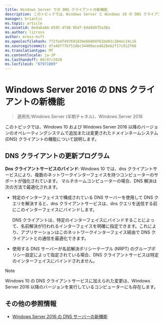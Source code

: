 ```yaml
---
title: Windows Server での DNS クライアントの新機能
description: このトピックでは、Windows Server と Windows 10 の DNS クライアントの新機能の概要について説明します。
manager: brianlic
ms.topic: article
ms.assetid: 6edaba84-4595-4fd8-95d7-64d4d975a38a
ms.author: lizross
author: eross-msft
ms.openlocfilehash: 772fedf497691834e6b894f61bd01c284ec24c16
ms.sourcegitcommit: dfa48f77b751dbc34409aced628eb2f17c912f08
ms.translationtype: MT
ms.contentlocale: ja-JP
ms.lasthandoff: 08/07/2020
ms.locfileid: "87971809"
---
```

# <a name="whats-new-in-dns-client-in-windows-server-2016"></a>Windows Server 2016 の DNS クライアントの新機能

>適用先:Windows Server (半期チャネル)、Windows Server 2016

このトピックでは、Windows 10 および Windows Server 2016 以降のバージョンのオペレーティングシステムで追加または変更されたドメインネームシステム (DNS) クライアントの機能について説明します。

## <a name="updates-to-dns-client"></a>DNS クライアントの更新プログラム

**Dns クライアントサービスのバインド**: Windows 10 では、dns クライアントサービスにより、複数のネットワークインターフェイスを持つコンピューターのサポートが強化されています。 マルチホームコンピューターの場合、DNS 解決は次の方法で最適化されます。

-   特定のインターフェイスで構成されている DNS サーバーを使用して DNS クエリを解決すると、dns クライアントサービスは、dns クエリを送信する前にこのインターフェイスにバインドします。

    DNS クライアントは、特定のインターフェイスにバインドすることによって、名前解決が行われるインターフェイスを明確に指定できます。これにより、アプリケーションはこのネットワークインターフェイス経由で DNS クライアントとの通信を最適化できます。

-   使用する DNS サーバーが名前解決ポリシーテーブル (NRPT) のグループポリシー設定によって指定されている場合、DNS クライアントサービスは特定のインターフェイスにバインドされません。

> [!NOTE]
> Windows 10 の DNS クライアントサービスに加えられた変更は、Windows Server 2016 以降のバージョンを実行しているコンピューターにも存在します。

## <a name="additional-references"></a>その他の参照情報

-   [Windows Server 2016 の DNS サーバーの新機能](What-s-New-in-DNS-Server.md)



